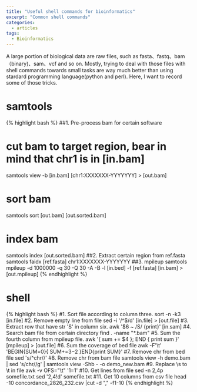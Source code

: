 ```yaml
---
title: "Useful shell commands for bioinformatics"
excerpt: "Common shell commands"
categories:
  - articles
tags:
  - Bioinformatics
---
```


A large portion of biological data are raw files, such as fasta、fastq、bam（binary)、sam、vcf and so on.
Mostly, trying to deal with those files with shell commands towards small tasks are way much better than using stardard programming language(python and perl).
Here, I want to record some of those tricks.

# samtools
{% highlight bash %}
##1. Pre-process bam for certain software
# cut bam to target region, bear in mind that chr1 is in [in.bam] 
samtools view -b [in.bam] [chr1:XXXXXXX-YYYYYYY] > [out.bam]
# sort bam
samtools sort [out.bam] [out.sorted.bam]
# index bam
samtools index [out.sorted.bam]
##2. Extract certain region from ref.fasta
samtools faidx [ref.fasta] chr1:XXXXXXX-YYYYYYY
##3. mpileup
samtools mpileup -d 1000000 -q 30 -Q 30 -A -B -l [in.bed] -f [ref.fasta] [in.bam] > [out.mpileup]
{% endhighlight %}

# shell
{% highlight bash %}
#1. Sort file according to column three.
sort -n -k3 [in.file]
#2. Remove empty line from file
sed -i '/^$/d' [in.file] > [out.file]
#3. Extract row that have str 'S' in  column six.
awk '$6 ~ /S/ {print}' [in.sam]
#4. Search bam file from certain directory
find . -name "\*.bam"
#5. Sum the fourth column from mpileup file.
awk '{ sum += $4 }; END { print sum }' [mpileup] > [out.file]
#6. Sum the coverage of bed file
awk -F'\t' 'BEGIN{SUM=0}{ SUM+=$3-$2 }END{print SUM}'
#7. Remove chr from bed file
sed 's/^chr//'
#8. Remove chr from bam file
samtools view -h demo.bam | sed 's/chr//g' | samtools view -Shb - -o demo_new.bam
#9. Replace \s to \t in file
awk -v OFS="\t" '$1=$1'
#10. Get lines from file
sed -n 2,4p somefile.txt
sed '2,4!d' somefile.txt
#11. Get 10 columns from csv file
head -10 concordance_2826_232.csv |cut -d "," -f1-10
{% endhighlight %}

